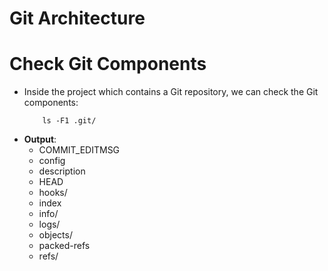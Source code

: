 # Git Architecture

# Check Git Components
* Inside the project which contains a Git repository, we can check the Git components:
    ```git
        ls -F1 .git/
    ```
* __Output__:
  * COMMIT_EDITMSG
  * config
  * description
  * HEAD
  * hooks/
  * index
  * info/
  * logs/
  * objects/
  * packed-refs
  * refs/